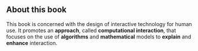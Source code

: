 ## About this book
This book is concerned with the design of interactive technology for human use. It promotes an **approach**, called **computational interaction**, that focuses on the use of **algorithms** and **mathematical** models to **explain** and **enhance** interaction. 